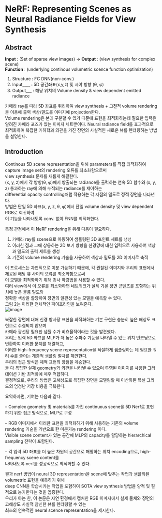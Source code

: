 # NeRF: Representing Scenes as Neural Radiance Fields for View Synthesis

## Abstract
**Input** : (Set of sparse view images) → **Output** : (view synthesis for complex scene)  
**Function** : (underlying continous volumetric scence function optimization)  
  
1. Structure : FC DNN(non-conv.) 
2. Input____ : 5D 공간좌표(x,y,z) 및 시야 방향 (θ, φ)  
3. Output___ : 해당 위치의 Volume density & view dependent emitted radiance  
  
카메라 ray를 따라 5D 좌표를 쿼리하여 view synthesis + 고전적 volume rendering을 이용해 출력 색상/밀도를 이미지에 projection한다.  
Volume rendering은 본래 구분할 수 있기 때문에 표현을 최적화하는데 필요한 입력은 알려진 카메라 포즈가 있는 이미지 세트뿐이다. 
Neural radiance field를 효과적으로 최적화하여 복잡한 기하학과 외관을 가진 장면의 사실적인 새로운 뷰를 렌더링하는 방법을 설명한다.

## Introduction
Continous 5D scene representation을 위해 parameters를 직접 최적화하여 capture image set의 rendering 오류를 최소화함으로써  
view synthesis 문제를 새롭게 해결한다.  
(x, y, z)에서 각 방향(θ, φ)에서 방출되는 radiance를 출력하는 연속 5D 함수와 (x, y, z) 통과하는 ray에 의해 누적되는 radiance를  제어하는  
differential opacity controlling처럼 작용하는 각 지점의 밀도로 정적 장면을 나타낸다.  
방법은 단일 5D 좌표(x, y, z, θ, φ)에서 단일 volume density 및 view dependent RGB로 회귀하여  
이 기능을 나타내도록 conv. 없이 FNN를 최적화한다.  
  
특정 관점에서 이 NeRF rendering을 위해 다음이 필요하다.  
  
1) 카메라 ray를 scene으로 이동하여 샘플링된 3D 포인트 세트를 생성  
2) 이러한 점과 그에 상응하는 2D 보기 방향을 신경망에 대한 입력으로 사용하여 색상과 밀도의 출력 세트를 생성  
3) 기존의 volume rendering 기술을 사용하여 색상과 밀도를 2D 이미지로 축적  
  
이 프로세스는 자연적으로 미분 가능하기 때문에, 각 관찰된 이미지와 우리의 표현에서 제공된 해당 뷰 사이의 오류를 최소화함으로써  
이 모델을 최적화하기 위해 경사 하강법을 사용할 수 있다.  
여러 view에서 이 오류를 최소화하면 네트워크가 실제 기본 장면 콘텐츠를 포함하는 위치에 높은 볼륨 밀도와  
정확한 색상을 할당하여 장면의 일관성 있는 모델을 예측할 수 있다.  
그림 2는 이러한 전체적인 파이프라인을 보여준다.  
![image](https://user-images.githubusercontent.com/40943064/142862694-8fa77181-3d86-4769-b69e-8b59dc2d6c27.png)

복잡한 장면에 대해 신경 방사장 표현을 최적화하는 기본 구현은 충분히 높은 해상도 표현으로 수렴되지 않으며  
카메라 광선당 필요한 샘플 수가 비효율적이라는 것을 발견했다.  
우리는 입력 5D 좌표를 MLP가 더 높은 주파수 기능을 나타낼 수 있는 위치 인코딩으로 변환하여 이러한 문제를 해결하고,  
이러한 high-frequency scene representation을 적절하게 샘플링하는 데 필요한 쿼리 수를 줄이는 계층적 샘플링 절차를 제안한다.  
우리의 접근 방식은 체적 표현의 장점을 계승한다.  
둘 다 복잡한 실제 geometry와 외관을 나타낼 수 있으며 투영된 이미지를 사용한 그라데이션 기반 최적화에 매우 적합하다.  
결정적으로, 우리의 방법은 고해상도로 복잡한 장면을 모델링할 때 이산화된 복셀 그리드의 엄청난 저장 비용을 극복한다.  
   
요약하자면, 기여는 다음과 같다.  
  
– Complex geometry 및 materials를 가진 continuous scene을 5D Nerf로 표현하기 위한 접근 방식으로, MLP로 구성  
  
– RGB 이미지에서 이러한 표현을 최적화하기 위해 사용하는 기존의 volume rendering 기술을 기반으로 한 미분가능 rendering 이다.  
Visible scene content가 있는 공간에 MLP의 capacity를 할당하는 hierarchical sampling 전략이 포함된다.  
  
– 각 입력 5D 좌표를 더 높은 차원의 공간으로 매핑하는 위치 encoding으로, high-frequency scene content를  
나타내도록 nerf를 성공적으로 최적화할 수 있다.  

결과 nerf 방법이 neural 3D representation을 scene에 맞추는 작업과 샘플화된 volumetric 표현을 예측하기 위해  
deep CNN을 학습시키는 작업을 포함하여 SOTA view synthesis 방법을 양적 및 질적으로 능가한다는 것을 입증한다.  
우리가 아는 한, 이 논문은 자연 환경에서 캡처한 RGB 이미지에서 실제 물체와 장면의 고해상도 사실적 참신한 뷰를 렌더링할 수 있는  
최초의 연속적인 neural scence representation을 제시한다.  
